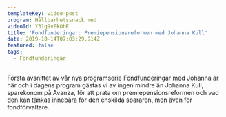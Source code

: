 ```yaml
---
templateKey: video-post
program: Hållbarhetssnack med
videoId: Y31g9vEkObE
title: 'Fondfunderingar: Premiepensionsreformen med Johanna Kull'
date: 2019-10-14T07:03:29.914Z
featured: false
tags:
  - Fondfunderingar
---
```

Första avsnittet av vår nya programserie Fondfunderingar med Johanna är här och i dagens program gästas vi av ingen mindre än Johanna Kull, sparekonom på Avanza, för att prata om premiepensionsreformen och vad den kan tänkas innebära för den enskilda spararen, men även för fondförvaltare.
